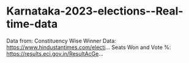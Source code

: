 # Karnataka-2023-elections--Real-time-data 




Data from:
Constituency Wise Winner Data: https://www.hindustantimes.com/electi... 
Seats Won and Vote %: https://results.eci.gov.in/ResultAcGe... 
